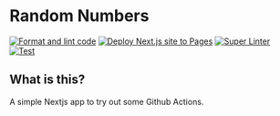 # Random Numbers

[![Format and lint code](https://github.com/willemverbuyst/random-numbers/actions/workflows/code-check.yml/badge.svg)](https://github.com/willemverbuyst/random-numbers/actions/workflows/code-check.yml) [![Deploy Next.js site to Pages](https://github.com/willemverbuyst/random-numbers/actions/workflows/nextjs.yml/badge.svg)](https://github.com/willemverbuyst/random-numbers/actions/workflows/nextjs.yml) [![Super Linter](https://github.com/willemverbuyst/random-numbers/actions/workflows/super-linter.yml/badge.svg)](https://github.com/willemverbuyst/random-numbers/actions/workflows/super-linter.yml) [![Test](https://github.com/willemverbuyst/random-numbers/actions/workflows/test.yml/badge.svg)](https://github.com/willemverbuyst/random-numbers/actions/workflows/test.yml)

## What is this?

A simple Nextjs app to try out some Github Actions.
